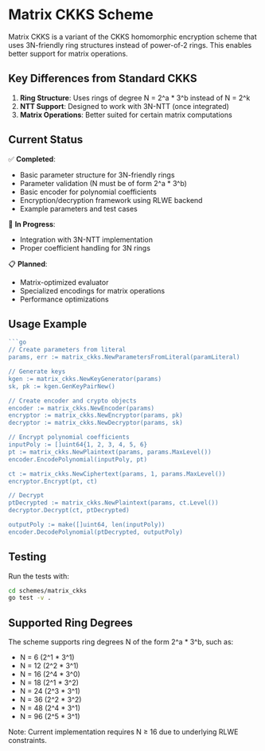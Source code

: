 # Matrix CKKS Scheme

Matrix CKKS is a variant of the CKKS homomorphic encryption scheme that uses 3N-friendly ring structures instead of power-of-2 rings. This enables better support for matrix operations.

## Key Differences from Standard CKKS

1. **Ring Structure**: Uses rings of degree N = 2^a * 3^b instead of N = 2^k
2. **NTT Support**: Designed to work with 3N-NTT (once integrated)
3. **Matrix Operations**: Better suited for certain matrix computations

## Current Status

✅ **Completed**:
- Basic parameter structure for 3N-friendly rings
- Parameter validation (N must be of form 2^a * 3^b)
- Basic encoder for polynomial coefficients
- Encryption/decryption framework using RLWE backend
- Example parameters and test cases

🚧 **In Progress**:
- Integration with 3N-NTT implementation
- Proper coefficient handling for 3N rings

📋 **Planned**:
- Matrix-optimized evaluator
- Specialized encodings for matrix operations
- Performance optimizations

## Usage Example

```go
```go
// Create parameters from literal
params, err := matrix_ckks.NewParametersFromLiteral(paramLiteral)

// Generate keys
kgen := matrix_ckks.NewKeyGenerator(params)
sk, pk := kgen.GenKeyPairNew()

// Create encoder and crypto objects
encoder := matrix_ckks.NewEncoder(params)
encryptor := matrix_ckks.NewEncryptor(params, pk)
decryptor := matrix_ckks.NewDecryptor(params, sk)

// Encrypt polynomial coefficients
inputPoly := []uint64{1, 2, 3, 4, 5, 6}
pt := matrix_ckks.NewPlaintext(params, params.MaxLevel())
encoder.EncodePolynomial(inputPoly, pt)

ct := matrix_ckks.NewCiphertext(params, 1, params.MaxLevel())
encryptor.Encrypt(pt, ct)

// Decrypt
ptDecrypted := matrix_ckks.NewPlaintext(params, ct.Level())
decryptor.Decrypt(ct, ptDecrypted)

outputPoly := make([]uint64, len(inputPoly))
encoder.DecodePolynomial(ptDecrypted, outputPoly)
```

## Testing

Run the tests with:

```bash
cd schemes/matrix_ckks
go test -v .
```

## Supported Ring Degrees

The scheme supports ring degrees N of the form 2^a * 3^b, such as:
- N = 6 (2^1 * 3^1)
- N = 12 (2^2 * 3^1) 
- N = 16 (2^4 * 3^0)
- N = 18 (2^1 * 3^2)
- N = 24 (2^3 * 3^1)
- N = 36 (2^2 * 3^2)
- N = 48 (2^4 * 3^1)
- N = 96 (2^5 * 3^1)

Note: Current implementation requires N ≥ 16 due to underlying RLWE constraints.
